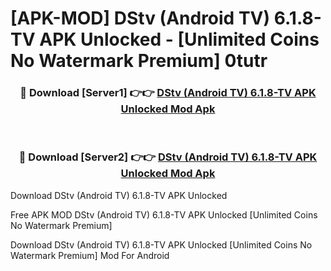 # [APK-MOD] DStv (Android TV) 6.1.8-TV APK Unlocked - [Unlimited Coins No Watermark Premium] 0tutr



<div align="center">
<h3>🔴 Download [Server1] 👉👉 <a href="https://momento.my/?title=DStv_(Android_TV)_6.1.8-TV_APK_Unlocked">DStv (Android TV) 6.1.8-TV APK Unlocked Mod Apk</a></h3><br>

<h3>🔴 Download [Server2] 👉👉 <a href="https://momento.my/?title=DStv_(Android_TV)_6.1.8-TV_APK_Unlocked">DStv (Android TV) 6.1.8-TV APK Unlocked Mod Apk</a></h3>
</div>



Download DStv (Android TV) 6.1.8-TV APK Unlocked 

Free APK MOD DStv (Android TV) 6.1.8-TV APK Unlocked [Unlimited Coins No Watermark Premium]

Download DStv (Android TV) 6.1.8-TV APK Unlocked [Unlimited Coins No Watermark Premium] Mod For Android
